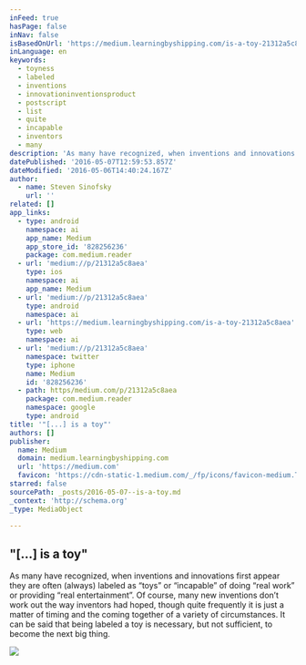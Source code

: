 ```yaml
---
inFeed: true
hasPage: false
inNav: false
isBasedOnUrl: 'https://medium.learningbyshipping.com/is-a-toy-21312a5c8aea#.kpu1vjg5t'
inLanguage: en
keywords:
  - toyness
  - labeled
  - inventions
  - innovationinventionsproduct
  - postscript
  - list
  - quite
  - incapable
  - inventors
  - many
description: 'As many have recognized, when inventions and innovations first appear they are often (always) labeled as “toys” or “incapable” of doing “real work” or providing “real entertainment”. Of course, many new inventions don’t work out the way inventors had hoped, though quite frequently it is just a matter of timing and the coming together of a variety of circumstances. It can be said that being labeled a toy is necessary, but not sufficient, to become the next big thing.'
datePublished: '2016-05-07T12:59:53.857Z'
dateModified: '2016-05-06T14:40:24.167Z'
author:
  - name: Steven Sinofsky
    url: ''
related: []
app_links:
  - type: android
    namespace: ai
    app_name: Medium
    app_store_id: '828256236'
    package: com.medium.reader
  - url: 'medium://p/21312a5c8aea'
    type: ios
    namespace: ai
    app_name: Medium
  - url: 'medium://p/21312a5c8aea'
    type: android
    namespace: ai
  - url: 'https://medium.learningbyshipping.com/is-a-toy-21312a5c8aea'
    type: web
    namespace: ai
  - url: 'medium://p/21312a5c8aea'
    namespace: twitter
    type: iphone
    name: Medium
    id: '828256236'
  - path: https/medium.com/p/21312a5c8aea
    package: com.medium.reader
    namespace: google
    type: android
title: '"[...] is a toy"'
authors: []
publisher:
  name: Medium
  domain: medium.learningbyshipping.com
  url: 'https://medium.com'
  favicon: 'https://cdn-static-1.medium.com/_/fp/icons/favicon-medium.TAS6uQ-Y7kcKgi0xjcYHXw.ico'
starred: false
sourcePath: _posts/2016-05-07--is-a-toy.md
_context: 'http://schema.org'
_type: MediaObject

---
```

<article style=""><h1>"[...] is a toy"</h1><p>As many have recognized, when inventions and innovations first appear they are often (always) labeled as “toys” or “incapable” of doing “real work” or providing “real entertainment”. Of course, many new inventions don’t work out the way inventors had hoped, though quite frequently it is just a matter of timing and the coming together of a variety of circumstances. It can be said that being labeled a toy is necessary, but not sufficient, to become the next big thing.</p><img src="https://s3-us-west-2.amazonaws.com/the-grid-img/p/0f79a8e8ad517bbd583cf402a8d5cce4d3724b91.jpg" /></article>